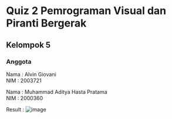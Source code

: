 # Quiz 2 Pemrograman Visual dan Piranti Bergerak
## Kelompok 5
### Anggota
Nama  : Alvin Giovani <br/>
NIM   : 2003721

Nama  : Muhammad Aditya Hasta Pratama <br/>
NIM   : 2000360

Result :
![image](https://user-images.githubusercontent.com/99602640/224591389-2a010ded-2599-4bdb-b0cc-6196d0fdac77.png)
